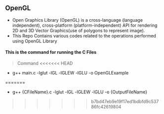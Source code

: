 ## OpenGL
- Open Graphics Library (OpenGL) is a cross-language (language independent), cross-platform (platform-independent) API for rendering 2D and 3D Vector Graphics(use of polygons to represent image). 
- This Repo Contains various codes related to the operations performed using OpenGL Library

####    This is the command for running the C Files
> Command
<<<<<<< HEAD
- g++ main.c -lglut -lGL -lGLEW -lGLU -o OpenGLExample


=======
- g++ {CFileName}.c -lglut -lGL -lGLEW -lGLU -o {OutputFileName}
>>>>>>> b7bd47eb9e19f17ed1bdbfd9c53786fc42619804
